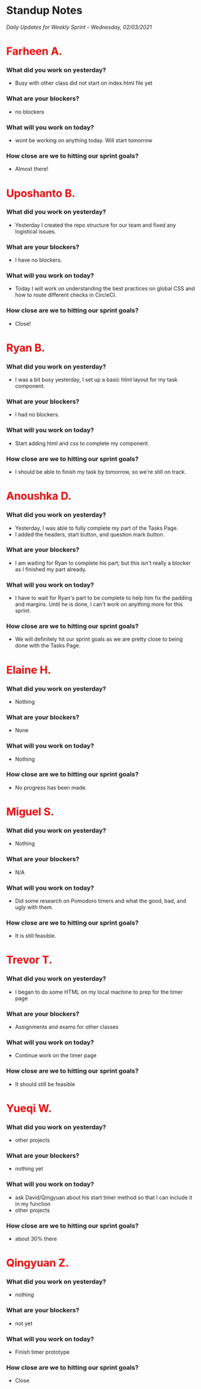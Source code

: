 # Standup Notes
_Daily Updates for Weekly Sprint - Wednesday, 02/03/2021_

<h1><span style="color: red;">Farheen A.</span></h1>

### What did you work on yesterday?

- Busy with other class did not start on index.html file yet

### What are your blockers?

- no blockers

### What will you work on today?

- wont be working on anything today. Will start tomorrow

### How close are we to hitting our sprint goals?

- Almost there!

<h1><span style="color: red;">Uposhanto B.</span></h1>

### What did you work on yesterday?

- Yesterday I created the repo structure for our team and fixed any logistical issues.

### What are your blockers?

- I have no blockers.

### What will you work on today?

- Today I will work on understanding the best practices on global CSS and how to route different checks in CircleCI.

### How close are we to hitting our sprint goals?

- Close!

<h1><span style="color: red;">Ryan B.</span></h1>

### What did you work on yesterday?

- I was a bit busy yesterday, I set up a basic html layout for my task component.

### What are your blockers?

- I had no blockers.

### What will you work on today?

- Start adding html and css to complete my component.

### How close are we to hitting our sprint goals?

- I should be able to finish my task by tomorrow, so we're still on track.

<h1><span style="color: red;">Anoushka D.</span></h1>

### What did you work on yesterday?
- Yesterday, I was able to fully complete my part of the Tasks Page.
- I added the headers, start button, and question mark button.

### What are your blockers?

- I am waiting for Ryan to complete his part; but this isn't really a blocker as I finished my part already.

### What will you work on today?

- I have to wait for Ryan's part to be complete to help him fix the padding and margins. Until he is done, I can't work on anything more for this sprint.

### How close are we to hitting our sprint goals?

- We will definitely hit our sprint goals as we are pretty close to being done with the Tasks Page.

<h1><span style="color: red;">Elaine H.</span></h1>

### What did you work on yesterday?

- Nothing

### What are your blockers?

- None

### What will you work on today?

- Nothing

### How close are we to hitting our sprint goals?

- No progress has been made.

<h1><span style="color: red;">Miguel S.</span></h1>

### What did you work on yesterday?

- Nothing

### What are your blockers?

- N/A

### What will you work on today?

- Did some research on Pomodoro timers and what the good, bad, and ugly with them.

### How close are we to hitting our sprint goals?

- It is still feasible.

<h1><span style="color: red;">Trevor T.</span></h1>

### What did you work on yesterday?

- I began to do some HTML on my local machine to prep for the timer page

### What are your blockers?

- Assignments and exams for other classes

### What will you work on today?

- Continue work on the timer page

### How close are we to hitting our sprint goals?

- It should still be feasible

<h1><span style="color: red;">Yueqi W.</span></h1>

### What did you work on yesterday?

- other projects

### What are your blockers?

- nothing yet

### What will you work on today?

- ask David/Qingyuan about his start timer method so that I can include it in my function
- other projects

### How close are we to hitting our sprint goals?
- about 30% there

<h1><span style="color: red;">Qingyuan Z.</span></h1>

### What did you work on yesterday?

- nothing

### What are your blockers?

- not yet

### What will you work on today?

- Finish timer prototype

### How close are we to hitting our sprint goals?

- Close
